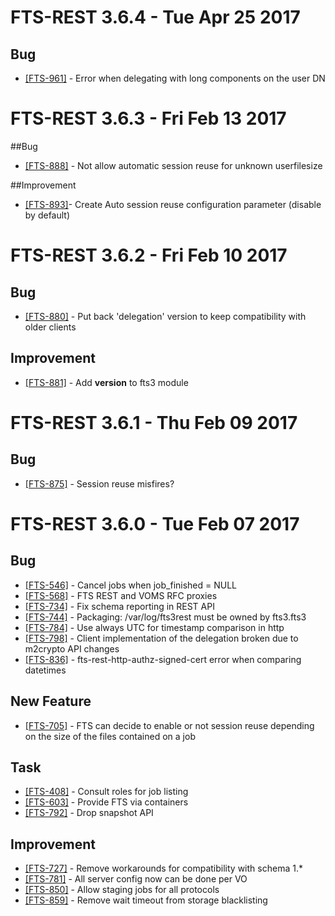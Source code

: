FTS-REST 3.6.4 - Tue Apr 25 2017
================================

## Bug
- [[FTS-961]](https://its.cern.ch/jira/browse/FTS-961) - Error when delegating with long components on the user DN

FTS-REST 3.6.3 - Fri Feb 13 2017
================================

##Bug
- [[FTS-888]](https://its.cern.ch/jira/browse/FTS-888) - Not allow automatic session reuse for unknown userfilesize

##Improvement
- [[FTS-893]](https://its.cern.ch/jira/browse/FTS-893)- Create Auto session reuse configuration parameter (disable by default)

FTS-REST 3.6.2 - Fri Feb 10 2017
================================

## Bug
- [[FTS-880]](https://its.cern.ch/jira/browse/FTS-880) - Put back 'delegation' version to keep compatibility with older clients

## Improvement
- [[FTS-881]](https://its.cern.ch/jira/browse/FTS-881) - Add __version__ to fts3 module

FTS-REST 3.6.1 - Thu Feb 09 2017
================================

## Bug
- [[FTS-875]](https://its.cern.ch/jira/browse/FTS-875) - Session reuse misfires?

FTS-REST 3.6.0 - Tue Feb 07 2017
================================

## Bug
- [[FTS-546]](https://its.cern.ch/jira/browse/FTS-546) - Cancel jobs when job\_finished = NULL
- [[FTS-568]](https://its.cern.ch/jira/browse/FTS-568) - FTS REST and VOMS RFC proxies
- [[FTS-734]](https://its.cern.ch/jira/browse/FTS-734) - Fix schema reporting in REST API
- [[FTS-744]](https://its.cern.ch/jira/browse/FTS-744) - Packaging: /var/log/fts3rest must be owned by fts3.fts3
- [[FTS-784]](https://its.cern.ch/jira/browse/FTS-784) - Use always UTC for timestamp comparison in http
- [[FTS-798]](https://its.cern.ch/jira/browse/FTS-798) - Client implementation of the delegation broken due to m2crypto API changes
- [[FTS-836]](https://its.cern.ch/jira/browse/FTS-836) -  fts-rest-http-authz-signed-cert error when comparing datetimes


## New Feature
- [[FTS-705]](https://its.cern.ch/jira/browse/FTS-705) - FTS can decide to enable or not session reuse depending on the size of the files contained on a job

## Task
- [[FTS-408]](https://its.cern.ch/jira/browse/FTS-408) - Consult roles for job listing
- [[FTS-603]](https://its.cern.ch/jira/browse/FTS-603) - Provide FTS via containers
- [[FTS-792]](https://its.cern.ch/jira/browse/FTS-792) - Drop snapshot API

## Improvement
- [[FTS-727]](https://its.cern.ch/jira/browse/FTS-727) - Remove workarounds for compatibility with schema 1.\*
- [[FTS-781]](https://its.cern.ch/jira/browse/FTS-781) - All server config now can be done per VO
- [[FTS-850]](https://its.cern.ch/jira/browse/FTS-850) - Allow staging jobs for all protocols
- [[FTS-859]](https://its.cern.ch/jira/browse/FTS-859) - Remove wait timeout from storage blacklisting

